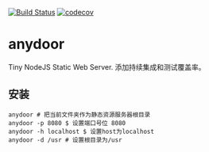 [![Build Status](https://travis-ci.com/ansing100/anydoor.svg?branch=master)](https://travis-ci.com/ansing100/anydoor)
[![codecov](https://codecov.io/gh/ansing100/anydoor/branch/master/graph/badge.svg)](https://codecov.io/gh/ansing100/anydoor)

# anydoor
Tiny NodeJS Static Web Server.
添加持续集成和测试覆盖率。

## 安装
```
anydoor # 把当前文件夹作为静态资源服务器根目录
anydoor -p 8080 $ 设置端口号位 8080
anydoor -h localhost $ 设置host为localhost
anydoor -d /usr # 设置根目录为/usr
```

